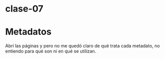 # clase-07
# Metadatos
Abrí las páginas y pero no me quedó claro de qué trata cada metadato, no entiendo para qué son ni en qué se utilizan. 
